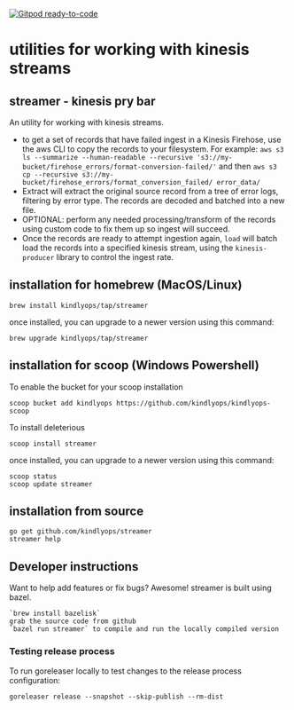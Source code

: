 [![Gitpod ready-to-code](https://img.shields.io/badge/Gitpod-ready--to--code-blue?logo=gitpod)](https://gitpod.io/#https://github.com/kindlyops/streamer)

# utilities for working with kinesis streams

## streamer - kinesis pry bar

An utility for working with kinesis streams.

* to get a set of records that have failed ingest in a Kinesis Firehose,
  use the aws CLI to copy the records to your filesystem. For example:
  `aws s3 ls --summarize --human-readable --recursive 's3://my-bucket/firehose_errors/format-conversion-failed/'`
  and then
  `aws s3 cp --recursive s3://my-bucket/firehose_errors/format_conversion_failed/ error_data/`
* Extract will extract the original source record from a tree of error logs,
  filtering by error type. The records are decoded and batched into a new file.
* OPTIONAL: perform any needed processing/transform of the records using custom
  code to fix them up so ingest will succeed.
* Once the records are ready to attempt ingestion again, `load` will batch load
  the records into a specified kinesis stream, using the `kinesis-producer`
  library to control the ingest rate.

## installation for homebrew (MacOS/Linux)

    brew install kindlyops/tap/streamer

once installed, you can upgrade to a newer version using this command:

    brew upgrade kindlyops/tap/streamer

## installation for scoop (Windows Powershell)

To enable the bucket for your scoop installation

    scoop bucket add kindlyops https://github.com/kindlyops/kindlyops-scoop

To install deleterious

    scoop install streamer

once installed, you can upgrade to a newer version using this command:

    scoop status
    scoop update streamer

## installation from source

    go get github.com/kindlyops/streamer
    streamer help

## Developer instructions

Want to help add features or fix bugs? Awesome! streamer is built using bazel.

    `brew install bazelisk`
    grab the source code from github
    `bazel run streamer` to compile and run the locally compiled version

### Testing release process

To run goreleaser locally to test changes to the release process configuration:

    goreleaser release --snapshot --skip-publish --rm-dist
